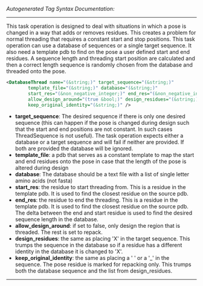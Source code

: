 _Autogenerated Tag Syntax Documentation:_

---
This task operation is designed to deal with situations in which a pose is changed in a way that adds or removes residues. This creates a problem for normal threading that requires a constant start and stop positions. This task operation can use a database of sequences or a single target sequence. It also need a template pdb to find on the pose a user defined start and end residues. A sequence length and threading start position are calculated and then a correct length sequence is randomly chosen from the database and threaded onto the pose.

```xml
<DatabaseThread name="(&string;)" target_sequence="(&string;)"
        template_file="(&string;)" database="(&string;)"
        start_res="(&non_negative_integer;)" end_res="(&non_negative_integer;)"
        allow_design_around="(true &bool;)" design_residues="(&string;)"
        keep_original_identity="(&string;)" />
```

-   **target_sequence**: The desired sequence if there is only one desired sequence (this can happen if the pose is changed during design such that the start and end positions are not constant. In such cases ThreadSequence is not useful). The task operation expects either a database or a target sequence and will fail if neither are provided. If both are provided the database will be ignored.
-   **template_file**: a pdb that serves as a constant template to map the start and end residues onto the pose in case that the length of the pose is altered during design
-   **database**: The database should be a text file with a list of single letter amino acids (not fasta)
-   **start_res**: the residue to start threading from. This is a residue in the template pdb. It is used to find the closest residue on the source pdb.
-   **end_res**: the residue to end the threading. This is a residue in the template pdb. It is used to find the closest residue on the source pdb. The delta between the end and start residue is used to find the desired sequence length in the database.
-   **allow_design_around**: if set to false, only design the region that is threaded. The rest is set to repack.
-   **design_residues**: the same as placing 'X' in the target sequence. This trumps the sequence in the database so if a residue has a different identity in the database it is changed to 'X'.
-   **keep_original_identity**: the same as placing a ' ' or a '_' in the sequence. The pose residue is marked for repacking only. This trumps both the database sequence and the list from design_residues.

---
